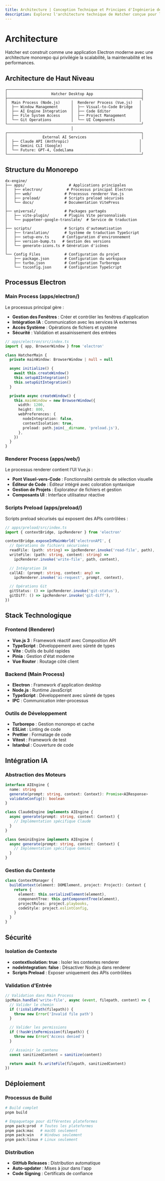 ```yaml
---
title: Architecture | Conception Technique et Principes d'Ingénierie de Hatcher IDE
description: Explorez l'architecture technique de Hatcher conçue pour l'Amplification Contrôlée. Découvrez la conception déterministe, l'approche agnostique des modèles et les principes d'ingénierie open source.
---
```


# Architecture

Hatcher est construit comme une application Electron moderne avec une architecture monorepo qui privilégie la scalabilité, la maintenabilité et les performances.

## Architecture de Haut Niveau

```
┌─────────────────────────────────────────────────────────────┐
│                    Hatcher Desktop App                      │
├─────────────────────────────────────────────────────────────┤
│  Main Process (Node.js)     │  Renderer Process (Vue.js)   │
│  ├── Window Management      │  ├── Visual-to-Code Bridge   │
│  ├── AI Engine Integration  │  ├── Code Editor             │
│  ├── File System Access     │  ├── Project Management      │
│  └── Git Operations         │  └── UI Components           │
└─────────────────────────────────────────────────────────────┘
                              │
┌─────────────────────────────────────────────────────────────┐
│                External AI Services                         │
│  ├── Claude API (Anthropic)                                │
│  ├── Gemini CLI (Google)                                   │
│  └── Future: GPT-4, CodeLlama                              │
└─────────────────────────────────────────────────────────────┘
```

## Structure du Monorepo

```
dx-engine/
├── apps/                    # Applications principales
│   ├── electron/           # Processus principal Electron
│   ├── web/               # Processus renderer Vue.js
│   ├── preload/           # Scripts preload sécurisés
│   └── docs/              # Documentation VitePress
│
├── universal/             # Packages partagés
│   ├── vite-plugin/       # Plugins Vite personnalisés
│   └── puppeteer-google-translate/  # Service de traduction
│
├── scripts/               # Scripts d'automatisation
│   ├── translation/       # Système de traduction TypeScript
│   ├── setup-env.ts      # Configuration d'environnement
│   ├── version-bump.ts   # Gestion des versions
│   └── generate-icons.ts # Génération d'icônes
│
└── Config Files           # Configuration du projet
    ├── package.json       # Configuration du workspace
    ├── turbo.json         # Configuration Turborepo
    └── tsconfig.json      # Configuration TypeScript
```

## Processus Electron

### Main Process (apps/electron/)

Le processus principal gère :

- **Gestion des Fenêtres** : Créer et contrôler les fenêtres d'application
- **Intégration IA** : Communication avec les services IA externes
- **Accès Système** : Opérations de fichiers et système
- **Sécurité** : Validation et assainissement des entrées

```typescript
// apps/electron/src/index.ts
import { app, BrowserWindow } from 'electron'

class HatcherMain {
  private mainWindow: BrowserWindow | null = null

  async initialize() {
    await this.createWindow()
    this.setupAIIntegration()
    this.setupGitIntegration()
  }

  private async createWindow() {
    this.mainWindow = new BrowserWindow({
      width: 1200,
      height: 800,
      webPreferences: {
        nodeIntegration: false,
        contextIsolation: true,
        preload: path.join(__dirname, 'preload.js'),
      },
    })
  }
}
```

### Renderer Process (apps/web/)

Le processus renderer contient l'UI Vue.js :

- **Pont Visuel-vers-Code** : Fonctionnalité centrale de sélection visuelle
- **Éditeur de Code** : Éditeur intégré avec coloration syntaxique
- **Gestion de Projets** : Explorateur de fichiers et gestion
- **Composants UI** : Interface utilisateur réactive

### Scripts Preload (apps/preload/)

Scripts preload sécurisés qui exposent des APIs contrôlées :

```typescript
// apps/preload/src/index.ts
import { contextBridge, ipcRenderer } from 'electron'

contextBridge.exposeInMainWorld('electronAPI', {
  // Opérations de fichiers sécurisées
  readFile: (path: string) => ipcRenderer.invoke('read-file', path),
  writeFile: (path: string, content: string) =>
    ipcRenderer.invoke('write-file', path, content),

  // Intégration IA
  callAI: (prompt: string, context: any) =>
    ipcRenderer.invoke('ai-request', prompt, context),

  // Opérations Git
  gitStatus: () => ipcRenderer.invoke('git-status'),
  gitDiff: () => ipcRenderer.invoke('git-diff'),
})
```

## Stack Technologique

### Frontend (Renderer)

- **Vue.js 3** : Framework réactif avec Composition API
- **TypeScript** : Développement avec sûreté de types
- **Vite** : Outils de build rapides
- **Pinia** : Gestion d'état moderne
- **Vue Router** : Routage côté client

### Backend (Main Process)

- **Electron** : Framework d'application desktop
- **Node.js** : Runtime JavaScript
- **TypeScript** : Développement avec sûreté de types
- **IPC** : Communication inter-processus

### Outils de Développement

- **Turborepo** : Gestion monorepo et cache
- **ESLint** : Linting de code
- **Prettier** : Formatage de code
- **Vitest** : Framework de test
- **Istanbul** : Couverture de code

## Intégration IA

### Abstraction des Moteurs

```typescript
interface AIEngine {
  name: string
  generate(prompt: string, context: Context): Promise<AIResponse>
  validateConfig(): boolean
}

class ClaudeEngine implements AIEngine {
  async generate(prompt: string, context: Context) {
    // Implémentation spécifique Claude
  }
}

class GeminiEngine implements AIEngine {
  async generate(prompt: string, context: Context) {
    // Implémentation spécifique Gemini
  }
}
```

### Gestion du Contexte

```typescript
class ContextManager {
  buildContext(element: DOMElement, project: Project): Context {
    return {
      element: this.serializeElement(element),
      componentTree: this.getComponentTree(element),
      projectRules: project.playbooks,
      codeStyle: project.eslintConfig,
    }
  }
}
```

## Sécurité

### Isolation de Contexte

- **contextIsolation: true** : Isoler les contextes renderer
- **nodeIntegration: false** : Désactiver Node.js dans renderer
- **Scripts Preload** : Exposer uniquement des APIs contrôlées

### Validation d'Entrée

```typescript
// Validation dans Main Process
ipcMain.handle('write-file', async (event, filepath, content) => {
  // Valider le chemin
  if (!isValidPath(filepath)) {
    throw new Error('Invalid file path')
  }

  // Valider les permissions
  if (!hasWritePermission(filepath)) {
    throw new Error('Access denied')
  }

  // Assainir le contenu
  const sanitizedContent = sanitize(content)

  return await fs.writeFile(filepath, sanitizedContent)
})
```

## Déploiement

### Processus de Build

```bash
# Build complet
pnpm build

# Empaquetage pour différentes plateformes
pnpm pack:prod  # Toutes les plateformes
pnpm pack:mac   # macOS seulement
pnpm pack:win   # Windows seulement
pnpm pack:linux # Linux seulement
```

### Distribution

- **GitHub Releases** : Distribution automatique
- **Auto-updater** : Mises à jour dans l'app
- **Code Signing** : Certificats de confiance
